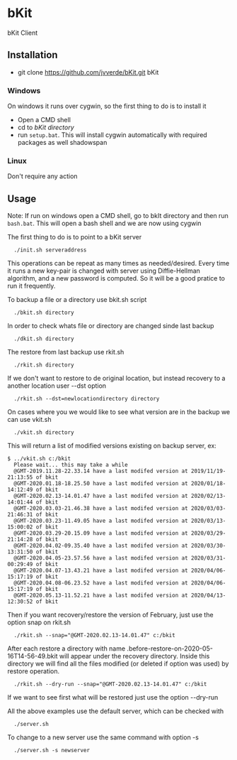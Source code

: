 # bKit
bKit Client

## Installation
- git clone https://github.com/jvverde/bKit.git bKit

### Windows
On windows it runs over cygwin, so the first thing to do is to install it
- Open a CMD shell 
- cd to *bKit directory*
- run ``setup.bat``. This will install cygwin automatically with required packages as well shadowspan

### Linux
  Don't require any action

## Usage
Note: If run on windows open a CMD shell, go to bkIt directory and then run ``bash.bat``.
This will open a bash shell and we are now using cygwin

The first thing to do is to point to a bKit server

```
  ./init.sh serveraddress
```

This operations can be repeat as many times as needed/desired. Every time it runs a new key-pair is changed with server using Diffie-Hellman algorithm, and a new password is computed. So it will be a good pratice to run it frequently.

To backup a file or a directory use bkit.sh script

```
  ./bkit.sh directory
```

In order to check whats file or directory are changed sinde last backup

```
  ./dkit.sh directory
```

The restore from last backup use rkit.sh

```
  ./rkit.sh directory
```

If we don't want to restore to de original location, but instead recovery to a another location user --dst option 

```
  ./rkit.sh --dst=newlocationdirectory directory
```

On cases where you we would like to see what version are in the backup we can use vkit.sh

```
  ./vkit.sh directory
```

This will return a list of modified versions existing on backup server, ex:

```
$ ../vkit.sh c:/bkit
  Please wait... this may take a while
  @GMT-2019.11.28-22.33.14 have a last modifed version at 2019/11/19-21:13:55 of bkit
  @GMT-2020.01.18-18.25.50 have a last modifed version at 2020/01/18-14:12:49 of bkit
  @GMT-2020.02.13-14.01.47 have a last modifed version at 2020/02/13-14:01:44 of bkit
  @GMT-2020.03.03-21.46.38 have a last modifed version at 2020/03/03-21:46:31 of bkit
  @GMT-2020.03.23-11.49.05 have a last modifed version at 2020/03/13-15:00:02 of bkit
  @GMT-2020.03.29-20.15.09 have a last modifed version at 2020/03/29-21:14:28 of bkit
  @GMT-2020.04.02-09.35.40 have a last modifed version at 2020/03/30-13:31:50 of bkit
  @GMT-2020.04.05-23.57.56 have a last modifed version at 2020/03/31-00:29:49 of bkit
  @GMT-2020.04.07-13.43.21 have a last modifed version at 2020/04/06-15:17:19 of bkit
  @GMT-2020.04.08-06.23.52 have a last modifed version at 2020/04/06-15:17:19 of bkit
  @GMT-2020.05.13-11.52.21 have a last modifed version at 2020/04/13-12:30:52 of bkit
```

Then if you want recovery/restore the version of February, just use the option snap on rkit.sh

```
  ./rkit.sh --snap="@GMT-2020.02.13-14.01.47" c:/bkit
```

After each restore a directory with name .before-restore-on-2020-05-16T14-56-49.bkit will appear under the recovery directory. Inside this directory we will find all the files modified (or deleted if option was used) by restore operation.

```
  ./rkit.sh --dry-run --snap="@GMT-2020.02.13-14.01.47" c:/bkit
```

If we want to see first what will be restored just use the option --dry-run

All the above examples use the default server, which can be checked with

```
  ./server.sh
```

To change to a new server use the same command with option -s

```
  ./server.sh -s newserver
```
